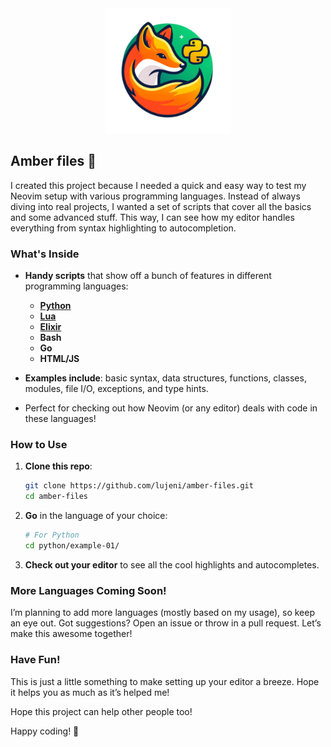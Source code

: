 <p align="center" style="margin: 0 0 10px">
  <img width="200" height="200" src="https://github.com/Lujeni/amber-files/blob/main/amber.png?raw=true" alt='Amber'>
</p>

## Amber files 🦊

I created this project because I needed a quick and easy way to test my Neovim setup with various programming languages.
Instead of always diving into real projects, I wanted a set of scripts that cover all the basics and some advanced stuff.
This way, I can see how my editor handles everything from syntax highlighting to autocompletion.

### What's Inside

- **Handy scripts** that show off a bunch of features in different programming languages:
  - [**Python**](https://github.com/Lujeni/amber-files/tree/main/python/example-01)
  - [**Lua**](https://github.com/Lujeni/amber-files/tree/main/lua/example-01)
  - [**Elixir**](https://github.com/Lujeni/amber-files/tree/main/elixir/example-01)
  - **Bash**
  - **Go**
  - **HTML/JS**

- **Examples include**: basic syntax, data structures, functions, classes, modules, file I/O, exceptions, and type hints.

- Perfect for checking out how Neovim (or any editor) deals with code in these languages!

### How to Use

1. **Clone this repo**:
    ```bash
    git clone https://github.com/lujeni/amber-files.git
    cd amber-files
    ```

2. **Go** in the language of your choice:
    ```bash
    # For Python
    cd python/example-01/
    ```

3. **Check out your editor** to see all the cool highlights and autocompletes.

### More Languages Coming Soon!

I’m planning to add more languages (mostly based on my usage), so keep an eye out.
Got suggestions? Open an issue or throw in a pull request. Let’s make this awesome together!

### Have Fun!

This is just a little something to make setting up your editor a breeze. Hope it helps you as much as it’s helped me!

Hope this project can help other people too!

Happy coding! 🦊
